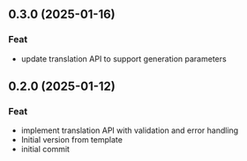 ## 0.3.0 (2025-01-16)

### Feat

- update translation API to support generation parameters

## 0.2.0 (2025-01-12)

### Feat

- implement translation API with validation and error handling
- Initial version from template
- initial commit

